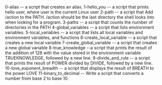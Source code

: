 0-alias -- a script that creates an alias.
1-hello_you -- a script that prints hello user, where user is the current Linux user
2-path -- a script that Add /action to the PATH. /action should be the last directory the shell looks into when looking for a program.
3-paths -- a script that counts the number of directories in the PATH
4-global_variables -- a script that lists environment variables.
5-local_variables -- a script that lists all local variables and environment variables, and functions
6-create_local_variable --  a script that creates a new local variable
7-create_global_variable --  a script that creates a new global variable
8-true_knowledge --a script that prints the result of the addition of 128 with the value stored in the environment variable TRUEKNOWLEDGE, followed by a new line.
9-divide_and_rule -- a script that prints the result of POWER divided by DIVIDE, followed by a new line.
10-love_exponent_breadth -- a script that displays the result of BREATH to the power LOVE
11-binary_to_decimal -- Write a script that converts a number from base 2 to base 10.
